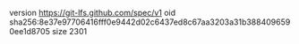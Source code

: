version https://git-lfs.github.com/spec/v1
oid sha256:8e37e97706416fff0e9442d02c6437ed8c67aa3203a31b3884096590ee1d8705
size 2301
